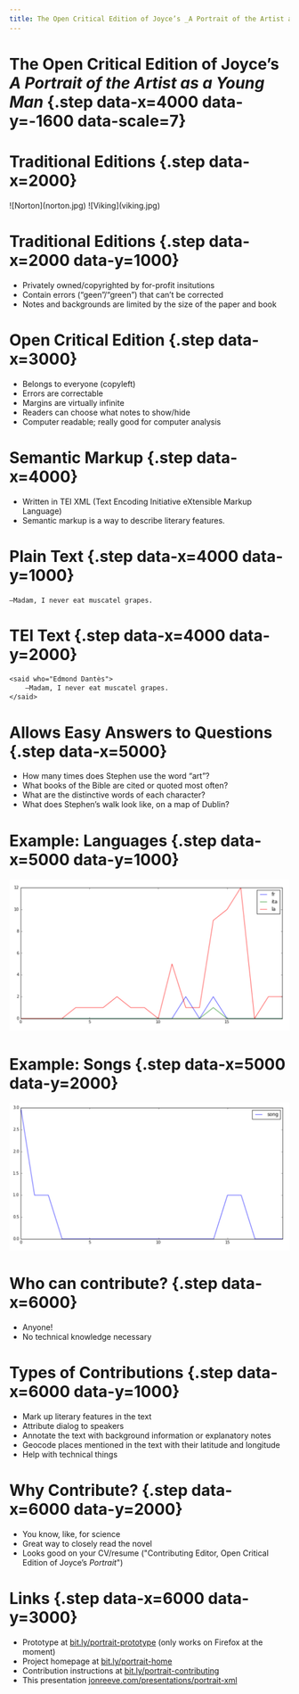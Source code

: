 ```yaml
---
title: The Open Critical Edition of Joyce’s _A Portrait of the Artist as a Young Man_ 
---
```


# The Open Critical Edition of Joyce’s _A Portrait of the Artist as a Young Man_ {.step data-x=4000 data-y=-1600 data-scale=7}

# Traditional Editions {.step data-x=2000} 

<div class="centered"> 
![Norton](norton.jpg)
![Viking](viking.jpg) 
</div> 

# Traditional Editions {.step data-x=2000 data-y=1000} 

* Privately owned/copyrighted by for-profit insitutions
* Contain errors (“geen”/“green”) that can’t be corrected
* Notes and backgrounds are limited by the size of the paper and book

# Open Critical Edition {.step data-x=3000}

* Belongs to everyone (copyleft)
* Errors are correctable
* Margins are virtually infinite
* Readers can choose what notes to show/hide
* Computer readable; really good for computer analysis 

# Semantic Markup {.step data-x=4000}

* Written in TEI XML (Text Encoding Initiative eXtensible Markup Language) 
* Semantic markup is a way to describe literary features. 

# Plain Text {.step data-x=4000 data-y=1000}

```
—Madam, I never eat muscatel grapes.
```

# TEI Text {.step data-x=4000 data-y=2000}

```
<said who="Edmond Dantès">
    —Madam, I never eat muscatel grapes.
</said>
```

# Allows Easy Answers to Questions {.step data-x=5000}

* How many times does Stephen use the word “art”? 
* What books of the Bible are cited or quoted most often? 
* What are the distinctive words of each character?  
* What does Stephen’s walk look like, on a map of Dublin? 

# Example: Languages {.step data-x=5000 data-y=1000} 

![](langs.png)

# Example: Songs {.step data-x=5000 data-y=2000} 

![](songs.png) 

# Who can contribute? {.step data-x=6000} 

* Anyone!
* No technical knowledge necessary

# Types of Contributions {.step data-x=6000 data-y=1000} 

* Mark up literary features in the text
* Attribute dialog to speakers
* Annotate the text with background information or explanatory notes
* Geocode places mentioned in the text with their latitude and longitude
* Help with technical things

# Why Contribute? {.step data-x=6000 data-y=2000} 

* You know, like, for science
* Great way to closely read the novel
* Looks good on your CV/resume ("Contributing Editor, Open Critical Edition of Joyce’s _Portrait_") 

# Links {.step data-x=6000 data-y=3000} 

* Prototype at [bit.ly/portrait-prototype](http://jonathanreeve.github.io/corpus-joyce-portrait-TEI/portrait.xml) (only works on Firefox at the moment) 
* Project homepage at [bit.ly/portrait-home](https://github.com/JonathanReeve/corpus-joyce-portrait-TEI) 
* Contribution instructions at [bit.ly/portrait-contributing](https://github.com/JonathanReeve/corpus-joyce-portrait-TEI/blob/gh-pages/CONTRIBUTING.md) 
* This presentation [jonreeve.com/presentations/portrait-xml](http://jonreeve.com/presentations/portrait-xml/)
